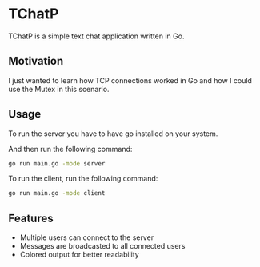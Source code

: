 # TChatP

TChatP is a simple text chat application written in Go.

## Motivation

I just wanted to learn how TCP connections worked in Go and how I could use the Mutex in this scenario.

## Usage

To run the server you have to have go installed on your system.

And then run the following command:
```bash
go run main.go -mode server
```

To run the client, run the following command:

```bash
go run main.go -mode client
```


## Features

- Multiple users can connect to the server
- Messages are broadcasted to all connected users
- Colored output for better readability

